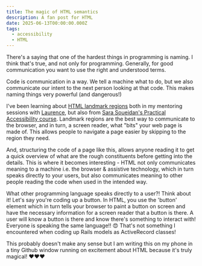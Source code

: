 ```yaml
---
title: The magic of HTML semantics
description: A fan post for HTML
date: 2025-06-13T00:00:00.000Z
tags:
  - accessibility
  - HTML
---
```


There's a saying that one of the hardest things in programming is naming. I think that's true, and not only for programming. Generally, for good communication you want to use the right and understood terms. 

Code is communication in a way. We tell a machine what to do, but we also communicate our intent to the next person looking at that code. This makes naming things very powerful (and dangerous!)

I've been learning about [HTML landmark regions](https://www.w3.org/WAI/ARIA/apg/patterns/landmarks/examples/HTML5.html) both in my mentoring sessions with [Laurence](https://fuzzylogic.me/), but also from [Sara Soueidan's Practical Accessibility course](https://practical-accessibility.today/). Landmark regions are the best way to communicate to the browser, and in turn, a screen reader, what "bits" your web page is made of. This allows people to navigate a page easier by skipping to the region they need. 

And, structuring the code of a page like this, allows anyone reading it to get a quick overview of what are the rough constituents before getting into the details. This is where it becomes interesting - HTML not only communicates meaning to a machine i.e. the browser & assistive technology, which in turn speaks directly to your users, but also communicates meaning to other people reading the code when used in the intended way. 

What other programming language speaks directly to a user?! Think about it! Let's say you're coding up a button. In HTML, you use the 'button' element which in turn tells your browser to paint a button on screen and have the necessary information for a screen reader that a button is there. A user will know a button is there and know there's something to interact with! Everyone is speaking the same language!! 😍 That's not something I encountered when coding up Rails models as ActiveRecord classes!

This probably doesn't make any sense but I am writing this on my phone in a tiny Github window running on excitement about HTML because it's truly magical! ❤️❤️❤️
